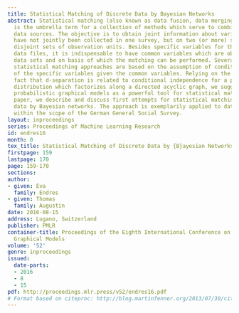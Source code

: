 ```yaml
---
title: Statistical Matching of Discrete Data by Bayesian Networks
abstract: Statistical matching (also known as data fusion, data merging, or data integration)
  is the umbrella term for a collection of methods which serve to combine different
  data sources. The objective is to obtain joint information about variables which
  have not jointly been collected in one survey, but on two (or more) surveys with
  disjoint sets of observation units. Besides specific variables for the different
  data files, it is indispensable to have common variables which are observed in both
  data sets and on basis of which the matching can be performed. Several existing
  statistical matching approaches are based on the assumption of conditional independence
  of the specific variables given the common variables. Relying on the well-known
  fact that d-separation is related to conditional independence for a probability
  distribution which factorizes along a directed acyclic graph, we suggest to use
  probabilistic graphical models as a powerful tool for statistical matching. In this
  paper, we describe and discuss first attempts for statistical matching of discrete
  data by Bayesian networks. The approach is exemplarily applied to data collected
  within the scope of the German General Social Survey.
layout: inproceedings
series: Proceedings of Machine Learning Research
id: endres16
month: 0
tex_title: Statistical Matching of Discrete Data by {B}ayesian Networks
firstpage: 159
lastpage: 170
page: 159-170
sections: 
author:
- given: Eva
  family: Endres
- given: Thomas
  family: Augustin
date: 2016-08-15
address: Lugano, Switzerland
publisher: PMLR
container-title: Proceedings of the Eighth International Conference on Probabilistic
  Graphical Models
volume: '52'
genre: inproceedings
issued:
  date-parts:
  - 2016
  - 8
  - 15
pdf: http://proceedings.mlr.press/v52/endres16.pdf
# Format based on citeproc: http://blog.martinfenner.org/2013/07/30/citeproc-yaml-for-bibliographies/
---
```

